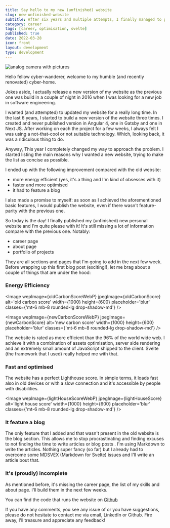 ```yaml
---
title: Say hello to my new (unfinished) website
slug: new-unfinished-website
subtitle: After six years and multiple attempts, I finally managed to put a new website together
category: career
tags: [career, optimisation, svelte]
published: true
date: 2022-03-28
icon: front
layout: development
type: development
---
```


<script>
  import Image from '$lib/components/Image.svelte';
  import mainImage from '$lib/assets/images/blog/home-page.png?w=1000&h=600';
  import mainImageWebP from '$lib/assets/images/blog/home-page.png?w=1000&h=600&format=webp&srcset';
  import mainImageSrcset from '$lib/assets/images/blog/home-page.png?w=1000&h=600&srcset';
   import oldCarbonScore from '$lib/assets/images/blog/old-website-carbon.png?w=1000&h=600';
  import oldCarbonScoreWebP from '$lib/assets/images/blog/old-website-carbon.png?w=1000&h=600&format=webp&srcset';
  import oldCarbonScoreSrcset from '$lib/assets/images/blog/old-website-carbon.png?w=1000&h=600&srcset';
  import newCarbonScore from '$lib/assets/images/blog/new-website-carbon.png?w=1000&h=600';
  import newCarbonScoreWebP from '$lib/assets/images/blog/new-website-carbon.png?w=1000&h=600&format=webp&srcset';
  import newCarbonScoreSrcset from '$lib/assets/images/blog/new-website-carbon.png?w=1000&h=600&srcset';
   import lightHouseScore from '$lib/assets/images/blog/lighthouse-score.png?w=1000&h=600';
  import lightHouseScoreWebP from '$lib/assets/images/blog/lighthouse-score.png?w=1000&h=600&format=webp&srcset';
  import lightHouseScoreSrcset from '$lib/assets/images/blog/lighthouse-score.png?w=1000&h=600&srcset';
</script>

<Image
wepImage={mainImageWebP}
jpegImage={mainImage}
alt='analog camera with pictures'
width={1000}
height={600}
placeholder='blur'
classes='mt-6 mb-8 rounded-lg drop-shadow-md webfeedsFeaturedVisual'
loading='eager'
/>

Hello fellow cyber-wanderer, welcome to my humble (and recently renovated) cyber-home.

Jokes aside, I actually release a new version of my website as the previous one was build in a couple of night in 2016 when I was looking for a new job in software engineering.

I wanted (and attempted) to updated my website for a really long time. In the last 6 years, I started to build a new version of the website three times. I created and never published version in Angular 4, one in Gatsby and one in Next JS. After working on each the project for a few weeks, I always felt I was using a not-that-cool or not suitable technology. Which, looking back, it was a ridiculous thing to do.

Anyway, This year I completely changed my way to approach the problem. I started listing the main reasons why I wanted a new website, trying to make the list as concise as possible.

I ended up with the following improvement compared with the old website:

- more energy efficient (yes, it's a thing and I'm kind of obsesses with it)
- faster and more optimised
- it had to feature a blog

I also made a promise to myself: as soon as I achieved the aforementioned basic features, I would publish the website, even if there wasn't feature-parity with the previous one.

So today is the day! I finally published my (unfinished) new personal website and I'm quite please with it! It's still missing a lot of information compare with the previous one. Notably:

- career page
- about page
- portfolio of projects

They are all sections and pages that I'm going to add in the next few week. Before wrapping up this first blog post (exciting!), let me brag about a couple of things that are under the hood:

### Energy Efficiency

<Image
wepImage={oldCarbonScoreWebP}
jpegImage={oldCarbonScore}
alt='old carbon score'
width={1000}
height={600}
placeholder='blur'
classes={'mt-6 mb-8 rounded-lg drop-shadow-md'}
/>

<Image
wepImage={newCarbonScoreWebP}
jpegImage={newCarbonScore}
alt='new carbon score'
width={1000}
height={600}
placeholder='blur'
classes={'mt-6 mb-8 rounded-lg drop-shadow-md'}
/>

The website is rated as more efficient than the 96% of the world wide web. I achieve it with a combination of assets optimisation, server side rendering and an extremely small amount of JavaScript shipped to the client. Svelte (the framework that I used) really helped me with that.

### Fast and optimised

The website has a perfect Lighthouse score. In simple terms, it loads fast also in old devices or with a slow connection and it's accessible by people with disabilities.

<Image
wepImage={lightHouseScoreWebP}
jpegImage={lightHouseScore}
alt='light house score'
width={1000}
height={600}
placeholder='blur'
classes={'mt-6 mb-8 rounded-lg drop-shadow-md'}
/>

### It feature a blog

The only feature that I added and that wasn't present in the old website is the blog section. This allows me to stop procrastinating and finding excuses to not finding the time to write articles or blog posts
.
I'm using Markdown to write the articles. Nothing super fancy (so far) but I already had to overcome some MDSVEX (Markdown for Svelte) issues and I'll write an article bout that.

### It's (proudly) incomplete

As mentioned before, it's missing the career page, the list of my skills and about page. I'll build them in the next few weeks.

You can find the code that runs the website on <a href="https://github.com/ruralant/personal-website" target="_blank" rel="noreferrer">Github</a>

If you have any comments, you see any issue of or you have suggestions, please do not hesitate to contact me via email, LinkedIn or Github. Fire away, I'll treasure and appreciate any feedback!
